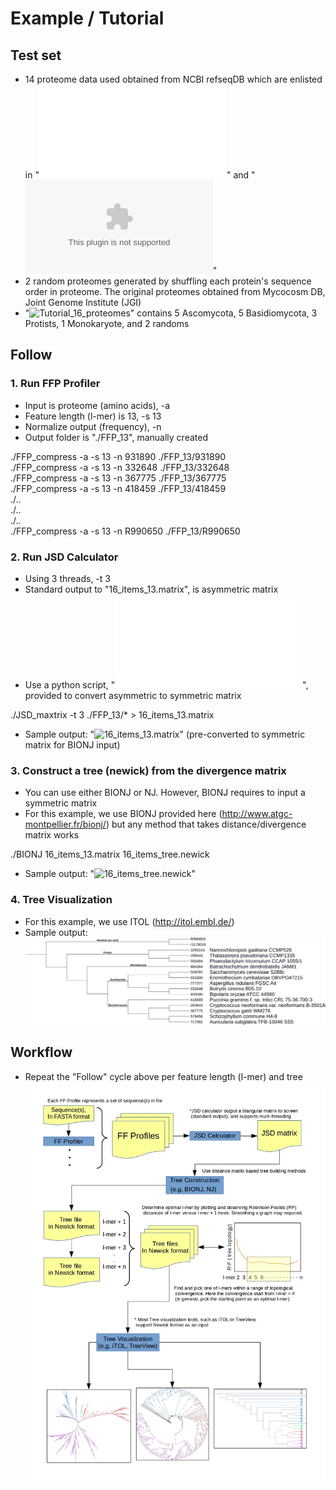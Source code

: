 # Example / Tutorial  

## Test set  
* 14 proteome data used obtained from NCBI refseqDB which are enlisted in "![16_items_list.ods](16_items_list.ods)" and "![16_items_list.xlsx](16_items_list.xlsx)"  
* 2 random proteomes generated by shuffling each protein's sequence order in proteome. The original proteomes obtained from Mycocosm DB, Joint Genome Institute (JGI)
* "![Tutorial_16_proteomes](Tutorial_16_proteomes)" contains 5 Ascomycota, 5 Basidiomycota, 3 Protists, 1 Monokaryote, and 2 randoms

## Follow  

### 1. Run FFP Profiler  
* Input is proteome (amino acids), -a  
* Feature length (l-mer) is 13, -s 13  
* Normalize output (frequency), -n  
* Output folder is "./FFP_13", manually created  

./FFP_compress -a -s 13 -n 931890 ./FFP_13/931890  
./FFP_compress -a -s 13 -n 332648 ./FFP_13/332648  
./FFP_compress -a -s 13 -n 367775 ./FFP_13/367775  
./FFP_compress -a -s 13 -n 418459 ./FFP_13/418459  
./..  
./..  
./..  
./FFP_compress -a -s 13 -n R990650 ./FFP_13/R990650  


### 2. Run JSD Calculator
* Using 3 threads, -t 3  
* Standard output to "16_items_13.matrix", is asymmetric matrix  
* Use a python script, "![to_symmetrix.py](to_symmetrix.py)", provided to convert asymmetric to symmetric matrix

./JSD_maxtrix -t 3 ./FFP_13/* > 16_items_13.matrix  

* Sample output: "![16_items_13.matrix](16_items_13.matrix)" (pre-converted to symmetric matrix for BIONJ input)  


### 3. Construct a tree (newick) from the divergence matrix 
* You can use either BIONJ or NJ. However, BIONJ requires to input a symmetric matrix  
* For this example, we use BIONJ provided here (http://www.atgc-montpellier.fr/bionj/) but any method that takes distance/divergence matrix works  

./BIONJ 16_items_13.matrix 16_items_tree.newick  

* Sample output: "![16_items_tree.newick](16_items_tree.newick)"  


### 4. Tree Visualization
* For this example, we use ITOL (http://itol.embl.de/)
* Sample output: ![Tutorial-16_items_tree.png](Tutorial-16_items_tree.png)  



## Workflow  
* Repeat the "Follow" cycle above per feature length (l-mer) and tree  
![Workflow](FFP_flowchart_v4.jpg)  
 
  
